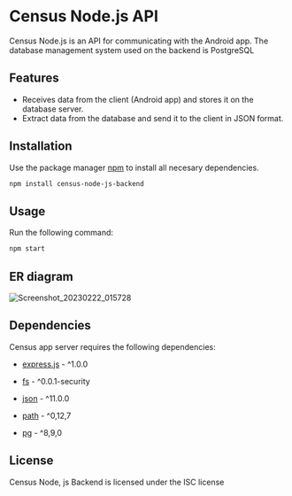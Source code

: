 
# Census Node.js API

Census Node.js is an API for communicating with the Android app. The database management system used on the backend is PostgreSQL

## Features
- Receives data from the client (Android app) and stores it on the database server.
- Extract data from the database and send it to the client in JSON format.

## Installation

Use the package manager [npm](https://www.npmjs.com/) to install all necesary dependencies.

```bash
npm install census-node-js-backend
```

## Usage
Run the following command: 
```bash 
npm start 
``` 
## ER diagram 
![Screenshot_20230222_015728](https://user-images.githubusercontent.com/66331277/220614301-09cac902-dcaa-4824-832e-83f6f2786aea.png)





 ## Dependencies 

 Census app server requires the following dependencies: 

 * [express.js](https://www.npmjs.com/package/express) - ^1.0.0 

 * [fs](https://www.npmjs.com/package/fs) - ^0.0.1-security 

 * [json](https://www.npmjs.com/package/json) - ^11.0.0 

 * [path](https://www.npmjs.com/package/path) - ^0,12,7 

 * [pg](https://www,npmjs,com/package/pg) - ^8,9,0  

 ## License 

 Census Node, js Backend is licensed under the ISC license
